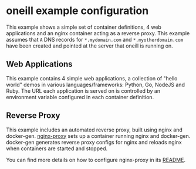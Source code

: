 oneill example configuration
============================

This example shows a simple set of container definitions, 4 web applications
and an nginx container acting as a reverse proxy. This example assumes that
`A` DNS records for `*.mydomain.com` and `*.myotherdomain.com` have been
created and pointed at the server that oneill is running on.


## Web Applications

This example contains 4 simple web applications, a collection of "hello world"
demos in various languages/frameworks: Python, Go, NodeJS and Ruby. The URL
each application is served on is controlled by an environment variable
configured in each container definition.


## Reverse Proxy

This example includes an automated reverse proxy, built using nginx and
docker-gen. [nginx-proxy](https://github.com/jwilder/nginx-proxy/) sets up a
container running nginx and docker-gen. docker-gen generates reverse proxy
configs for nginx and reloads nginx when containers are started and stopped.

You can find more details on how to configure nginx-proxy in its
[README](https://github.com/jwilder/nginx-proxy/).
